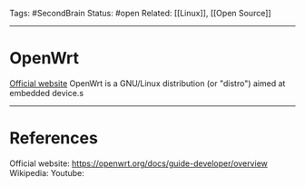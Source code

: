 Tags: #SecondBrain 
Status: #open
Related: [[Linux]], [[Open Source]]

---
# OpenWrt
[Official website](https://openwrt.org/docs/guide-developer/overview)
OpenWrt is a GNU/Linux distribution (or "distro") aimed at embedded device.s







---
# References
Official website: https://openwrt.org/docs/guide-developer/overview
Wikipedia:
Youtube:


